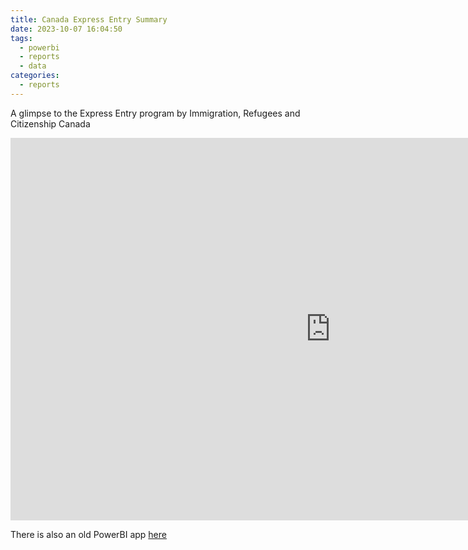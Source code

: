 ```yaml
---
title: Canada Express Entry Summary
date: 2023-10-07 16:04:50
tags:
  - powerbi
  - reports
  - data
categories:
  - reports
---
```

A glimpse to the Express Entry program by Immigration, Refugees and Citizenship Canada

<iframe title="Report Section" width="1024" height="612" src="https://huntertran.github.io/eedraws/" frameborder="0" allowFullScreen="true"></iframe>

There is also an old PowerBI app [here](https://app.powerbi.com/view?r=eyJrIjoiZGQxYWQyNDUtMzUzOS00ZjdjLWJkY2EtNDc4NzRhMDBmYjQxIiwidCI6IjJiZDdmMTE1LTFjMmMtNDdhMC05YzdlLTY1ODAxNGZiODE0YyIsImMiOjEwfQ%3D%3D&pageName=ReportSection)
